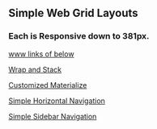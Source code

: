## Simple Web Grid Layouts

### Each is Responsive down to 381px.

[www links of below](https://hamberfim.github.io/Simple_Web_Grid_Layouts/)


<a href="https://hamberfim.github.io/Simple_Web_Grid_Layouts/wrap_n_stack/index.html" target="_blank">Wrap and Stack</a>

<a href="https://hamberfim.github.io/Simple_Web_Grid_Layouts/cust_materialize/index.html" target="_blank">Customized Materialize</a>

<a href="https://hamberfim.github.io/Simple_Web_Grid_Layouts/simple_hortz/index_hrzNav.html" target="_blank">Simple Horizontal Navigation</a> 

<a href="https://hamberfim.github.io/Simple_Web_Grid_Layouts/simple_sidebar/index_sbNav.html" target="_blank">Simple Sidebar Navigation</a> 
